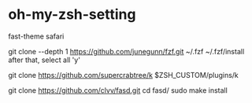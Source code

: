 # oh-my-zsh-setting
fast-theme safari

git clone --depth 1 https://github.com/junegunn/fzf.git ~/.fzf
~/.fzf/install
after that, select all 'y'

git clone https://github.com/supercrabtree/k $ZSH_CUSTOM/plugins/k

git clone https://github.com/clvv/fasd.git
cd fasd/
sudo make install
